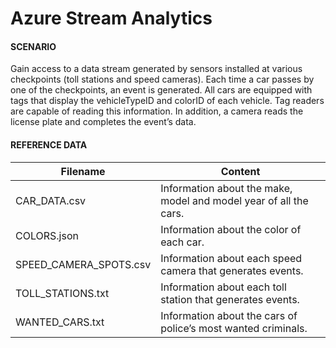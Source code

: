 # Azure Stream Analytics

#### SCENARIO

Gain access to a data stream generated by sensors installed at various checkpoints (toll stations and speed cameras). Each time a car passes by one of the checkpoints, an event is generated. All cars are equipped with tags that display the vehicleTypeID and colorID of each vehicle. Tag readers are capable of reading this information. In addition, a camera reads the license plate and completes the event’s data. 

#### REFERENCE DATA
Filename | Content
--- | ---
CAR_DATA.csv | Information about the make, model and model year of all the cars.
COLORS.json | Information about the color of each car.
SPEED_CAMERA_SPOTS.csv | Information about each speed camera that generates events.
TOLL_STATIONS.txt | Information about each toll station that generates events.
WANTED_CARS.txt | Information about the cars of police’s most wanted criminals.

